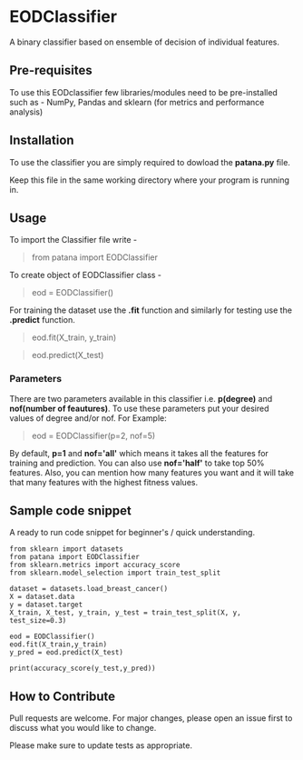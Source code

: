 # EODClassifier
A binary classifier based on ensemble of decision of individual features.

## Pre-requisites 
To use this EODclassifier few libraries/modules need to be pre-installed such as -
NumPy, Pandas and sklearn (for metrics and performance analysis)

## Installation
To use the classifier you are simply required to dowload the **patana.py** file.

Keep this file in the same working directory where your program is running in.

## Usage
To import the Classifier file write -
> from patana import EODClassifier

To create object of EODClassifier class -
> eod = EODClassifier()

For training the dataset use the **.fit** function and similarly for testing use the **.predict** function.
> eod.fit(X_train, y_train)

> eod.predict(X_test)


### Parameters
There are two parameters available in this classifier i.e. **p(degree)** and **nof(number of feautures)**. To use these parameters put your desired values of degree and/or nof.
For Example:
> eod = EODClassifier(p=2, nof=5)

By default, **p=1** and **nof='all'** which means it takes all the features for training and prediction. You can also use **nof='half'** to take top 50% features. Also, you can mention how many features you want and it will take that many features with the highest fitness values.

## Sample code snippet 
A ready to run code snippet for beginner's / quick understanding.
```
from sklearn import datasets
from patana import EODClassifier
from sklearn.metrics import accuracy_score
from sklearn.model_selection import train_test_split

dataset = datasets.load_breast_cancer()
X = dataset.data
y = dataset.target
X_train, X_test, y_train, y_test = train_test_split(X, y, test_size=0.3)

eod = EODClassifier()
eod.fit(X_train,y_train)
y_pred = eod.predict(X_test)   

print(accuracy_score(y_test,y_pred)) 
```

## How to Contribute
Pull requests are welcome. For major changes, please open an issue first to discuss what you would like to change.

Please make sure to update tests as appropriate.
